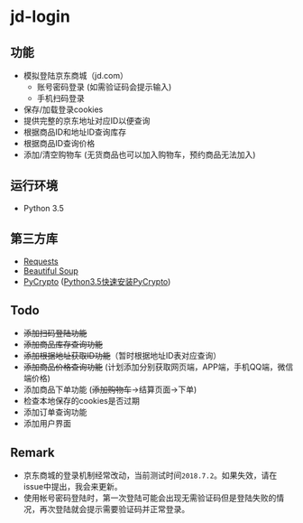 # jd-login

## 功能

- 模拟登陆京东商城（jd.com）
  - 账号密码登录 (如需验证码会提示输入)
  - 手机扫码登录
- 保存/加载登录cookies
- 提供完整的京东地址对应ID以便查询
- 根据商品ID和地址ID查询库存
- 根据商品ID查询价格
- 添加/清空购物车 (无货商品也可以加入购物车，预约商品无法加入)

## 运行环境

- Python 3.5

## 第三方库

- [Requests](http://docs.python-requests.org/en/master/)
- [Beautiful Soup](https://www.crummy.com/software/BeautifulSoup/bs4/doc/)
- [PyCrypto](https://www.dlitz.net/software/pycrypto/) ([Python3.5快速安装PyCrypto](https://github.com/sfbahr/PyCrypto-Wheels))

## Todo

- ~~添加扫码登陆功能~~
- ~~添加商品库存查询功能~~
- ~~添加根据地址获取ID功能~~（暂时根据地址ID表对应查询）
- ~~添加商品价格查询功能~~ (计划添加分别获取网页端，APP端，手机QQ端，微信端价格)
- 添加商品下单功能 (~~添加购物车~~->结算页面->下单)
- 检查本地保存的cookies是否过期
- 添加订单查询功能
- 添加用户界面

## Remark

- 京东商城的登录机制经常改动，当前测试时间`2018.7.2`。如果失效，请在issue中提出，我会来更新。
- 使用帐号密码登陆时，第一次登陆可能会出现无需验证码但是登陆失败的情况，再次登陆就会提示需要验证码并正常登录。
